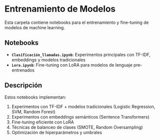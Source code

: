 # Entrenamiento de Modelos

Esta carpeta contiene notebooks para el entrenamiento y fine-tuning de modelos de machine learning.

## Notebooks

- **`Clasificación_llamadas.ipynb`**: Experimentos principales con TF-IDF, embeddings y modelos tradicionales
- **`Lora.ipynb`**: Fine-tuning con LoRA para modelos de lenguaje pre-entrenados

## Descripción

Estos notebooks implementan:
1. Experimentos con TF-IDF + modelos tradicionales (Logistic Regression, SVM, Random Forest)
2. Experimentos con embeddings semánticos (Sentence Transformers)
3. Fine-tuning eficiente con LoRA
4. Técnicas de balanceo de clases (SMOTE, Random Oversampling)
5. Optimización de hiperparámetros y umbrales

